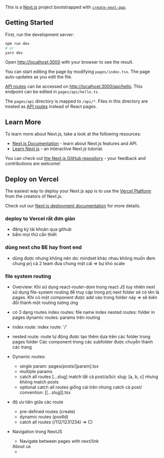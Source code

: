 This is a [Next.js](https://nextjs.org/) project bootstrapped with [`create-next-app`](https://github.com/vercel/next.js/tree/canary/packages/create-next-app).

## Getting Started

First, run the development server:

```bash
npm run dev
# or
yarn dev
```

Open [http://localhost:3000](http://localhost:3000) with your browser to see the result.

You can start editing the page by modifying `pages/index.tsx`. The page auto-updates as you edit the file.

[API routes](https://nextjs.org/docs/api-routes/introduction) can be accessed on [http://localhost:3000/api/hello](http://localhost:3000/api/hello). This endpoint can be edited in `pages/api/hello.ts`.

The `pages/api` directory is mapped to `/api/*`. Files in this directory are treated as [API routes](https://nextjs.org/docs/api-routes/introduction) instead of React pages.

## Learn More

To learn more about Next.js, take a look at the following resources:

- [Next.js Documentation](https://nextjs.org/docs) - learn about Next.js features and API.
- [Learn Next.js](https://nextjs.org/learn) - an interactive Next.js tutorial.

You can check out [the Next.js GitHub repository](https://github.com/vercel/next.js/) - your feedback and contributions are welcome!

## Deploy on Vercel

The easiest way to deploy your Next.js app is to use the [Vercel Platform](https://vercel.com/new?utm_medium=default-template&filter=next.js&utm_source=create-next-app&utm_campaign=create-next-app-readme) from the creators of Next.js.

Check out our [Next.js deployment documentation](https://nextjs.org/docs/deployment) for more details.


### deploy to Vercel rất đơn giản

- đăng ký tài khoản qua github
- bấm mọi thứ cấn thiết


### dùng next cho BE hay front end
- dùng được nhưng không nên do:
    mindset khác nhau không muốn đem chung prj
    cả 2 team đưa chung một cái => bự
    khó scale

### file system routing
- Overview:
    Khi sử dụng react-router-dom trong react JS
    tuy nhiên next sử dụng file-system routing để truy cập
    trong prj next folder sẽ có tên là pages. Khi có một component được add vào trong folder này => sẽ biên đổi thành một routing tương ứng


- có 3 dạng routes
    index routes: file name index
    nested routes: folder in pages
    dynamic routes: params trên routing 


- index route:
    index route: '/'
- nested route:
    route tự động được tạo thêm dựa trên các folder trong pages folder
    Các component trong các subfolder được chuyển thành các trang
- Dynamic routes:
    + single param: pages/posts/[param].tsx
    + multiple params
    + catch all routes [...slug] match tất cả post/a/b/c
    slug: [a, b, c]
    nhưng không match posts
    + optional catch all routes giống cái trên nhưng catch cả post/
    convention: [[...slug]].tsx

- độ ưu tiên giữa các route
    + pre-defined routes (create)
    + dynamic routes (postId)
    + catch all routes (/112/1231234/ => C)




- Navigation trong NextJS
    + Navigate between pages with next/link
    <link href='/about'>
        <a>About us</a>
    </link>

    + 